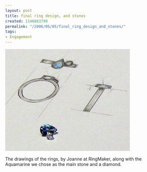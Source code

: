 ```yaml
---
layout: post
title: final ring design, and stones
created: 1146863799
permalink: "/2006/05/05/final_ring_design_and_stones/"
tags:
- Engagement
---
```


<img src="/image/images/ring-drawings_1104_2-sml.jpg"/>

The drawings of the rings, by Joanne at RingMaker,  along with the Aquamarine we chose as the main stone and a diamond.
